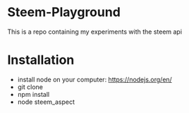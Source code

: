 # Steem-Playground
This is a repo containing my experiments with the steem api

# Installation
* install node on your computer: https://nodejs.org/en/
* git clone
* npm install
* node steem_aspect
